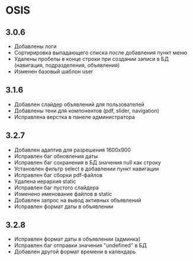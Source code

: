 # OSIS #

## 3.0.6
- Добавлены логи
- Сортирировка выпадающего списка после добавления пункт меню
- Удалены пробелы в конце строки при создании записи в БД (навигация, подразделения, объявления)
- Изменен базовый шаблон user 


## 3.1.6
- Добавлен слайдер объявлений для пользователей
- Добавлены тени для компонентов (pdf, slider, navigation)
- Исправлена верстка в панеле администратора


## 3.2.7
- Добавлен адаптив для разрешения 1600х900
- Исправлен баг обновления даты
- Исправлен баг сохранения в БД значения null как строку 
- Установлен фильтр select в добавлении пункт навигации
- Исправлен баг сборки pdf-файлов
- Удалена иерархия static
- Исправлен баг пустого слайдера
- Изменено именование файлов в static
- Добавлен запрос на вывод активных объявлений
- Исправлен формат даты в объявлении


## 3.2.8
- Исправлен формат даты в объявлении (админка)
- Исправлен баг отправки значения "undefined" в БД
- Добавлен другой формат времени в календарь



